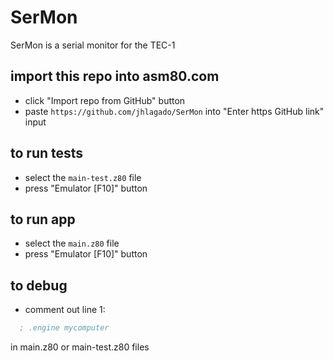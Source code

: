 # SerMon

SerMon is a serial monitor for the TEC-1

## import this repo into asm80.com

- click "Import repo from GitHub" button
- paste `https://github.com/jhlagado/SerMon` into "Enter https GitHub link" input

## to run tests

- select the `main-test.z80` file
- press "Emulator [F10]" button

## to run app

- select the `main.z80` file
- press "Emulator [F10]" button

## to debug

- comment out line 1:

```asm
  ; .engine mycomputer
```

in main.z80 or main-test.z80 files
